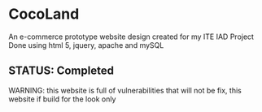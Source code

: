 # CocoLand
An e-commerce prototype website design created for my ITE IAD Project
Done using html 5, jquery, apache and mySQL

## STATUS: Completed

WARNING: this website is full of vulnerabilities that will not be fix, this website if build for the look only

